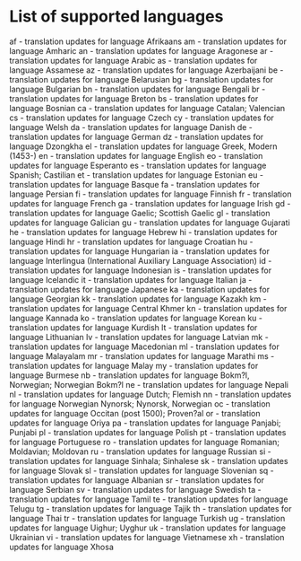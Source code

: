 # List of supported languages
af - translation updates for language Afrikaans
am - translation updates for language Amharic
an - translation updates for language Aragonese
ar - translation updates for language Arabic
as - translation updates for language Assamese
az - translation updates for language Azerbaijani
be - translation updates for language Belarusian
bg - translation updates for language Bulgarian
bn - translation updates for language Bengali
br - translation updates for language Breton
bs - translation updates for language Bosnian
ca - translation updates for language Catalan; Valencian
cs - translation updates for language Czech
cy - translation updates for language Welsh
da - translation updates for language Danish
de - translation updates for language German
dz - translation updates for language Dzongkha
el - translation updates for language Greek, Modern (1453-)
en - translation updates for language English
eo - translation updates for language Esperanto
es - translation updates for language Spanish; Castilian
et - translation updates for language Estonian
eu - translation updates for language Basque
fa - translation updates for language Persian
fi - translation updates for language Finnish
fr - translation updates for language French
ga - translation updates for language Irish
gd - translation updates for language Gaelic; Scottish Gaelic
gl - translation updates for language Galician
gu - translation updates for language Gujarati
he - translation updates for language Hebrew
hi - translation updates for language Hindi
hr - translation updates for language Croatian
hu - translation updates for language Hungarian
ia - translation updates for language Interlingua (International Auxiliary Language Association)
id - translation updates for language Indonesian
is - translation updates for language Icelandic
it - translation updates for language Italian
ja - translation updates for language Japanese
ka - translation updates for language Georgian
kk - translation updates for language Kazakh
km - translation updates for language Central Khmer
kn - translation updates for language Kannada
ko - translation updates for language Korean
ku - translation updates for language Kurdish
lt - translation updates for language Lithuanian
lv - translation updates for language Latvian
mk - translation updates for language Macedonian
ml - translation updates for language Malayalam
mr - translation updates for language Marathi
ms - translation updates for language Malay
my - translation updates for language Burmese
nb - translation updates for language Bokm?l, Norwegian; Norwegian Bokm?l
ne - translation updates for language Nepali
nl - translation updates for language Dutch; Flemish
nn - translation updates for language Norwegian Nynorsk; Nynorsk, Norwegian
oc - translation updates for language Occitan (post 1500); Proven?al
or - translation updates for language Oriya
pa - translation updates for language Panjabi; Punjabi
pl - translation updates for language Polish
pt - translation updates for language Portuguese
ro - translation updates for language Romanian; Moldavian; Moldovan
ru - translation updates for language Russian
si - translation updates for language Sinhala; Sinhalese
sk - translation updates for language Slovak
sl - translation updates for language Slovenian
sq - translation updates for language Albanian
sr - translation updates for language Serbian
sv - translation updates for language Swedish
ta - translation updates for language Tamil
te - translation updates for language Telugu
tg - translation updates for language Tajik
th - translation updates for language Thai
tr - translation updates for language Turkish
ug - translation updates for language Uighur; Uyghur
uk - translation updates for language Ukrainian
vi - translation updates for language Vietnamese
xh - translation updates for language Xhosa

